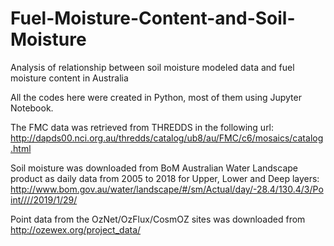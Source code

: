 # Fuel-Moisture-Content-and-Soil-Moisture
Analysis of relationship between soil moisture modeled data and fuel moisture content in Australia

All the codes here were created in Python, most of them using Jupyter Notebook.

The FMC data was retrieved from THREDDS in the following url: http://dapds00.nci.org.au/thredds/catalog/ub8/au/FMC/c6/mosaics/catalog.html

Soil moisture was downloaded from BoM Australian Water Landscape product as daily data from 2005 to 2018 for Upper, Lower and Deep layers: http://www.bom.gov.au/water/landscape/#/sm/Actual/day/-28.4/130.4/3/Point////2019/1/29/

Point data from the OzNet/OzFlux/CosmOZ sites was downloaded from http://ozewex.org/project_data/
